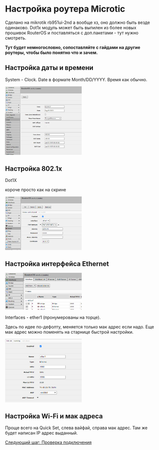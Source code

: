 # Настройка роутера Microtic

Сделано на mikrotik rb951ui-2nd а вообще хз, оно должно быть везде одинаково. Dot1x модуль может быть выпилен из более новых прошивок RouterOS и поставляться с доп.пакетами - тут нужно смотреть.

__Тут будет немногословно, сопоставляйте с гайдами на другие роутеры, чтобы было понятно что и зачем.__

## Настройка даты и времени

System - Clock. Date в формате Month/DD/YYYY.
Время как обычно.

<img src="img/microtic/image5.png" style="max-width:50%">


## Настройка 802.1х

Dot1X

короче просто как на скрине


<img src="img/microtic/image4.png" style="max-width:50%">


## Настройка интерфейса Ethernet

<img src="img/microtic/image2.png" style="max-width:50%">

Interfaces - ether1 (пронумерованы на торце).

Здесь по идее по-дефолту, меняется только мак адрес если надо. Еще мак адрес можно поменять на старнице быстрой настройки.

<img src="img/microtic/image3.png" style="max-width:50%">

## Настройка Wi-Fi и мак адреса

Проще всего на Quick Set, слева вайфай, справа мак адрес. Там же будет написан IP адрес выданный. 

[Следующий шаг: Проверка подключения](./3-check.md)